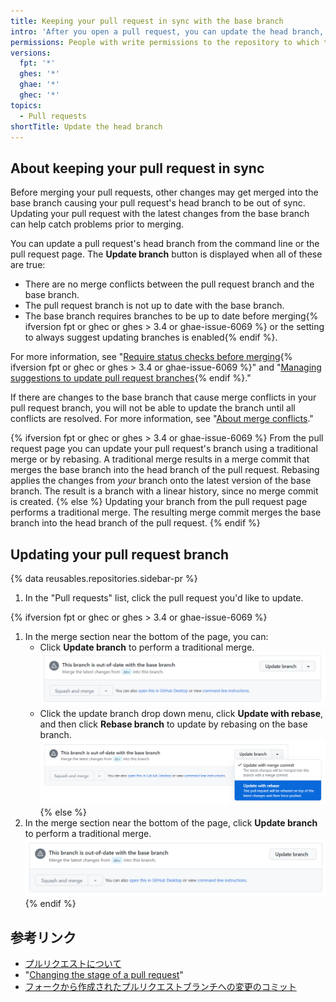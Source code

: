 ```yaml
---
title: Keeping your pull request in sync with the base branch
intro: 'After you open a pull request, you can update the head branch, which contains your changes, with any changes that have been made in the base branch.'
permissions: People with write permissions to the repository to which the head branch of the pull request belongs can update the head branch with changes that have been made in the base branch.
versions:
  fpt: '*'
  ghes: '*'
  ghae: '*'
  ghec: '*'
topics:
  - Pull requests
shortTitle: Update the head branch
---
```


## About keeping your pull request in sync

Before merging your pull requests, other changes may get merged into the base branch causing your pull request's head branch to be out of sync. Updating your pull request with the latest changes from the base branch can help catch problems prior to merging.

You can update a pull request's head branch from the command line or the pull request page. The **Update branch** button is displayed when all of these are true:

* There are no merge conflicts between the pull request branch and the base branch.
* The pull request branch is not up to date with the base branch.
* The base branch requires branches to be up to date before merging{% ifversion fpt or ghec or ghes > 3.4 or ghae-issue-6069 %} or the setting to always suggest updating branches is enabled{% endif %}.

For more information, see "[Require status checks before merging](/repositories/configuring-branches-and-merges-in-your-repository/defining-the-mergeability-of-pull-requests/about-protected-branches){% ifversion fpt or ghec or ghes > 3.4 or ghae-issue-6069 %}" and "[Managing suggestions to update pull request branches](/repositories/configuring-branches-and-merges-in-your-repository/configuring-pull-request-merges/managing-suggestions-to-update-pull-request-branches){% endif %}."

If there are changes to the base branch that cause merge conflicts in your pull request branch, you will not be able to update the branch until all conflicts are resolved. For more information, see "[About merge conflicts](/pull-requests/collaborating-with-pull-requests/addressing-merge-conflicts/about-merge-conflicts)."

{% ifversion fpt or ghec or ghes > 3.4 or ghae-issue-6069 %}
From the pull request page you can update your pull request's branch using a traditional merge or by rebasing. A traditional merge results in a merge commit that merges the base branch into the head branch of the pull request. Rebasing applies the changes from _your_ branch onto the latest version of the base branch. The result is a branch with a linear history, since no merge commit is created.
{% else %}
Updating your branch from the pull request page performs a traditional merge. The resulting merge commit merges the base branch into the head branch of the pull request.
{% endif %}

## Updating your pull request branch

{% data reusables.repositories.sidebar-pr %}

1. In the "Pull requests" list, click the pull request you'd like to update.

{% ifversion fpt or ghec or ghes > 3.4 or ghae-issue-6069 %}
1. In the merge section near the bottom of the page, you can:
   - Click **Update branch** to perform a traditional merge. ![Button to update branch](/assets/images/help/pull_requests/pull-request-update-branch-with-dropdown.png)
   - Click the update branch drop down menu, click **Update with rebase**, and then click **Rebase branch** to update by rebasing on the base branch. ![Drop-down menu showing merge and rebase options](/assets/images/help/pull_requests/pull-request-update-branch-rebase-option.png)
{% else %}
1. In the merge section near the bottom of the page, click **Update branch** to perform a traditional merge. ![Button to update branch](/assets/images/help/pull_requests/pull-request-update-branch.png)
{% endif %}

## 参考リンク

- [プルリクエストについて](/pull-requests/collaborating-with-pull-requests/proposing-changes-to-your-work-with-pull-requests/about-pull-requests)
- "[Changing the stage of a pull request](/pull-requests/collaborating-with-pull-requests/proposing-changes-to-your-work-with-pull-requests/changing-the-stage-of-a-pull-request)"
- [フォークから作成されたプルリクエストブランチへの変更のコミット](/pull-requests/collaborating-with-pull-requests/proposing-changes-to-your-work-with-pull-requests/committing-changes-to-a-pull-request-branch-created-from-a-fork)
